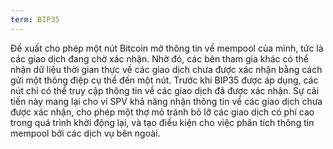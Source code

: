 ```yaml
---
term: BIP35
---
```


Đề xuất cho phép một nút Bitcoin mở thông tin về mempool của mình, tức là các giao dịch đang chờ xác nhận. Nhờ đó, các bên tham gia khác có thể nhận dữ liệu thời gian thực về các giao dịch chưa được xác nhận bằng cách gửi một thông điệp cụ thể đến một nút. Trước khi BIP35 được áp dụng, các nút chỉ có thể truy cập thông tin về các giao dịch đã được xác nhận. Sự cải tiến này mang lại cho ví SPV khả năng nhận thông tin về các giao dịch chưa được xác nhận, cho phép một thợ mỏ tránh bỏ lỡ các giao dịch có phí cao trong quá trình khởi động lại, và tạo điều kiện cho việc phân tích thông tin mempool bởi các dịch vụ bên ngoài.